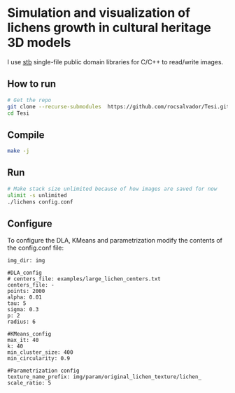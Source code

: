# Simulation and visualization of lichens growth in cultural heritage 3D models

I use [stb](https://github.com/nothings/stb/tree/master) single-file public domain libraries for C/C++ to read/write images.

## How to run

```bash
# Get the repo
git clone --recurse-submodules  https://github.com/rocsalvador/Tesi.git
cd Tesi
```

## Compile

```bash
make -j
```

## Run

```bash
# Make stack size unlimited because of how images are saved for now
ulimit -s unlimited
./lichens config.conf
```

## Configure

To configure the DLA, KMeans and parametrization modify the contents of the config.conf file:
```
img_dir: img

#DLA_config
# centers_file: examples/large_lichen_centers.txt
centers_file: -
points: 2000
alpha: 0.01
tau: 5
sigma: 0.3
p: 2
radius: 6

#KMeans_config
max_it: 40
k: 40
min_cluster_size: 400
min_circularity: 0.9

#Parametrization config
texture_name_prefix: img/param/original_lichen_texture/lichen_
scale_ratio: 5
```
